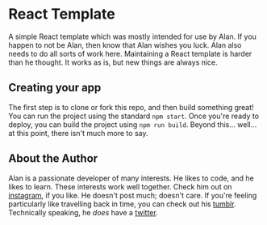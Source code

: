 # React Template
A simple React template which was mostly intended for use by Alan. If you happen to not be Alan, then know that Alan wishes you luck. Alan also needs to do all sorts of work here. Maintaining a React template is harder than he thought. It works as is, but new things are always nice.
## Creating your app
The first step is to clone or fork this repo, and then build something great!
You can run the project using the standard `npm start`. Once you're ready to deploy, you can build the project using `npm run build`. Beyond this... well... at this point, there isn't much more to say.
## About the Author
Alan is a passionate developer of many interests. He likes to code, and he likes to learn. These interests work well together. Check him out on [instagram](https://www.instagram.com/alanandroid/), if you like. He doesn't post much; doesn't care. If you're feeling particularly like travelling back in time, you can check out his [tumblr](https://alanandroid.tumblr.com/). Technically speaking, he *does* have a [twitter](https://twitter.com/alanandroid).
